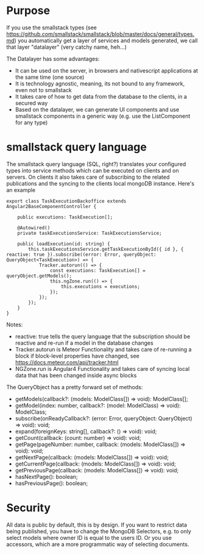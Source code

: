 # Purpose 
If you use the smallstack types (see https://github.com/smallstack/smallstack/blob/master/docs/general/types.md) you automatically get a layer of services and models generated, we call that layer "datalayer" (very catchy name, heh...)

The Datalayer has some advantages:
* It can be used on the server, in browsers and nativescript applications at the same time (one source)
* It is technology agnostic, meaning, its not bound to any framework, even not to smallstack
* It takes care of how to get data from the database to the clients, in a secured way
* Based on the datalayer, we can generate UI components and use smallstack components in a generic way (e.g. use the ListComponent for any type) 


# smallstack query language
The smallstack query language (SQL, right?) translates your configured types into service methods which can be executed on clients and on servers. On clients it also takes care of subscribing to the related publications and the syncing to the clients local mongoDB instance. Here's an example


```
export class TaskExecutionBackoffice extends Angular2BaseComponentController {

    public executions: TaskExecution[];

    @Autowired()
    private taskExecutionsService: TaskExecutionsService;

    public loadExecution(id: string) {
        this.taskExecutionsService.getTaskExecutionById({ id }, { reactive: true }).subscribe((error: Error, queryObject: QueryObject<TaskExecution>) => {
            Tracker.autorun(() => {
                const executions: TaskExecution[] = queryObject.getModels();
                this.ngZone.run(() => {
                    this.executions = executions;
                });
            });
        });
    }
}
```
Notes:
* reactive: true tells the query language that the subscription should be reactive and re-run if a model in the database changes
* Tracker.autorun is Meteor Functionality and takes care of re-running a block if block-level properties have changed, see https://docs.meteor.com/api/tracker.html
* NGZone.run is Angular4 Functionality and takes care of syncing local data that has been changed inside async blocks

The QueryObject has a pretty forward set of methods:
* getModels(callback?: (models: ModelClass[]) => void): ModelClass[];
* getModel(index: number, callback?: (model: ModelClass) => void): ModelClass;
* subscribe(onReadyCallback?: (error: Error, queryObject: QueryObject<ModelClass>) => void): void;
* expand(foreignKeys: string[], callback?: () => void): void;
* getCount(callback: (count: number) => void): void;
* getPage(pageNumber: number, callback: (models: ModelClass[]) => void): void;
* getNextPage(callback: (models: ModelClass[]) => void): void;
* getCurrentPage(callback: (models: ModelClass[]) => void): void;
* getPreviousPage(callback: (models: ModelClass[]) => void): void;
* hasNextPage(): boolean;
* hasPreviousPage(): boolean;


# Security
All data is public by default, this is by design. If you want to restrict data being published, you have to change the MongoDB Selectors, e.g. to only select models where owner ID is equal to the users ID. Or you use accessors, which are a more programmatic way of selecting documents.
